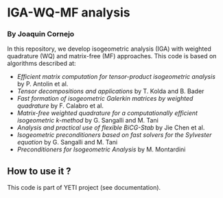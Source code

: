 # IGA-WQ-MF analysis
### By Joaquin Cornejo

In this repository, we develop isogeometric analysis (IGA) with weighted quadrature (WQ) and matrix-free (MF) approaches. This code is based on algorithms described at:

- *Efficient matrix computation for tensor-product isogeometric analysis* by P. Antolin et al.
- *Tensor decompositions and applications* by T. Kolda and B. Bader
- *Fast formation of isogeometric Galerkin matrices by weighted quadrature* by F. Calabro et al.
- *Matrix-free weighted quadrature for a computationally efficient isogeometric k-method* by G. Sangalli and M. Tani
- *Analysis and practical use of flexible BiCG-Stab* by Jie Chen et al.
- *Isogeometric preconditioners based on fast solvers for the Sylvester equation* by G. Sangalli and M. Tani
- *Preconditioners for Isogeometric Analysis* by M. Montardini

## How to use it ?
This code is part of YETI project (see documentation).  